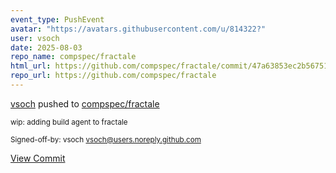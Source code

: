 ```yaml
---
event_type: PushEvent
avatar: "https://avatars.githubusercontent.com/u/814322?"
user: vsoch
date: 2025-08-03
repo_name: compspec/fractale
html_url: https://github.com/compspec/fractale/commit/47a63853ec2b5675170c8123d77e9cbb538834da
repo_url: https://github.com/compspec/fractale
---
```


<a href='https://github.com/vsoch' target='_blank'>vsoch</a> pushed to <a href='https://github.com/compspec/fractale' target='_blank'>compspec/fractale</a>

<small>wip: adding build agent to fractale

Signed-off-by: vsoch <vsoch@users.noreply.github.com></small>

<a href='https://github.com/compspec/fractale/commit/47a63853ec2b5675170c8123d77e9cbb538834da' target='_blank'>View Commit</a>